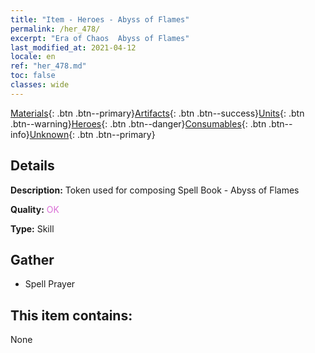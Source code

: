 ```yaml
---
title: "Item - Heroes - Abyss of Flames"
permalink: /her_478/
excerpt: "Era of Chaos  Abyss of Flames"
last_modified_at: 2021-04-12
locale: en
ref: "her_478.md"
toc: false
classes: wide
---
```

 [Materials](/){: .btn .btn--primary}[Artifacts](/Artifacts/){: .btn .btn--success}[Units](/Units/){: .btn .btn--warning}[Heroes](/Heroes/){: .btn .btn--danger}[Consumables](/Consumables/){: .btn .btn--info}[Unknown](/Unknown/){: .btn .btn--primary}

## Details
 **Description:** Token used for composing Spell Book - Abyss of Flames

 **Quality:** <span style="color: #DA70D6">OK</span>

 **Type:** Skill

## Gather

*    Spell Prayer 

## This item contains:

  None

